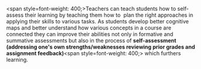 <span style=font-weight: 400;>Teachers can teach students how to self-assess their learning by teaching them how to  plan the right approaches in applying their skills to various tasks. As students develop better cognitive maps and better understand how various concepts in a course are connected they can improve their abilities not only in formative and summative assessments but also in the process of </span>**self-assessment (addressing one's own strengths/weaknesses reviewing prior grades and assignment feedback)**<span style=font-weight: 400;> which furthers learning.</span>